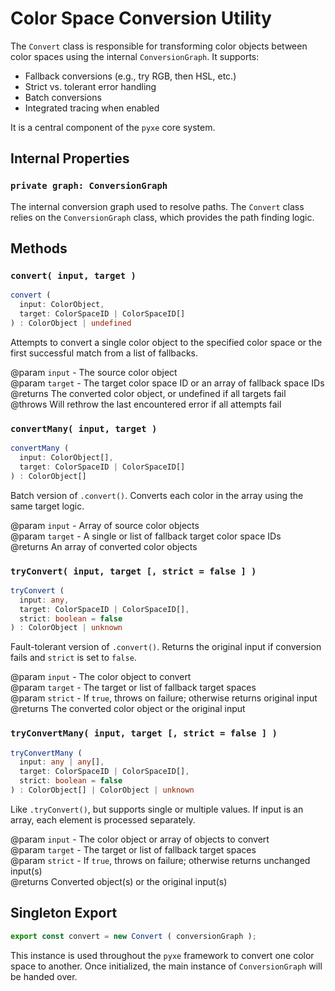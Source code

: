 # Color Space Conversion Utility

The `Convert` class is responsible for transforming color objects between color spaces using the internal `ConversionGraph`. It supports:

- Fallback conversions (e.g., try RGB, then HSL, etc.)
- Strict vs. tolerant error handling
- Batch conversions
- Integrated tracing when enabled

It is a central component of the `pyxe` core system.

## Internal Properties

### `private graph: ConversionGraph`

The internal conversion graph used to resolve paths. The `Convert` class relies on the `ConversionGraph` class, which provides the path finding logic.

## Methods

### `convert( input, target )`

```ts
convert (
  input: ColorObject,
  target: ColorSpaceID | ColorSpaceID[]
) : ColorObject | undefined
```

Attempts to convert a single color object to the specified color space or the first successful match from a list of fallbacks.

@param `input` - The source color object  
@param `target` - The target color space ID or an array of fallback space IDs  
@returns The converted color object, or undefined if all targets fail  
@throws Will rethrow the last encountered error if all attempts fail

### `convertMany( input, target )`

```ts
convertMany (
  input: ColorObject[],
  target: ColorSpaceID | ColorSpaceID[]
) : ColorObject[]
```

Batch version of `.convert()`. Converts each color in the array using the same target logic.

@param `input` - Array of source color objects  
@param `target` - A single or list of fallback target color space IDs  
@returns An array of converted color objects

### `tryConvert( input, target [, strict = false ] )`

```ts
tryConvert (
  input: any,
  target: ColorSpaceID | ColorSpaceID[],
  strict: boolean = false
) : ColorObject | unknown
```

Fault-tolerant version of `.convert()`. Returns the original input if conversion fails and `strict` is set to `false`.

@param `input` - The color object to convert  
@param `target` - The target or list of fallback target spaces  
@param `strict` - If `true`, throws on failure; otherwise returns original input  
@returns The converted color object or the original input

### `tryConvertMany( input, target [, strict = false ] )`

```ts
tryConvertMany (
  input: any | any[],
  target: ColorSpaceID | ColorSpaceID[],
  strict: boolean = false
) : ColorObject[] | ColorObject | unknown
```

Like `.tryConvert()`, but supports single or multiple values. If input is an array, each element is processed separately.

@param `input` - The color object or array of objects to convert  
@param `target` - The target or list of fallback target spaces  
@param `strict` - If `true`, throws on failure; otherwise returns unchanged input(s)  
@returns Converted object(s) or the original input(s)

## Singleton Export

```ts
export const convert = new Convert ( conversionGraph );
```

This instance is used throughout the `pyxe` framework to convert one color space to another. Once initialized, the main instance of `ConversionGraph` will be handed over.
